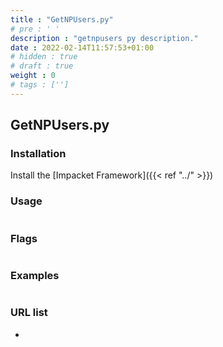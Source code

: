 ```yaml
---
title : "GetNPUsers.py"
# pre : ' '
description : "getnpusers py description."
date : 2022-02-14T11:57:53+01:00
# hidden : true
# draft : true
weight : 0
# tags : ['']
---
```


## GetNPUsers.py

### Installation

Install the [Impacket Framework]({{< ref "../" >}})

### Usage

```plain

```

### Flags

```plain

```

### Examples

```plain

```

### URL list

* []()
